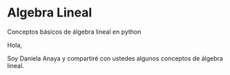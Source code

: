 # Algebra Lineal
Conceptos básicos de álgebra lineal en python

Hola,

Soy Daniela Anaya y compartiré con ustedes algunos conceptos de álgebra lineal.
